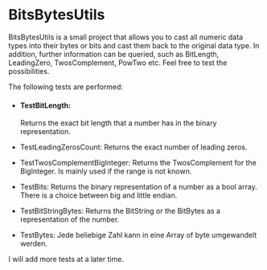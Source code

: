 # BitsBytesUtils

BitsBytesUtils is a small project that allows you to cast all numeric data types into their bytes or bits and cast them back to the original data type. In addition, further information can be queried, such as BitLength, LeadingZero, TwosComplement, PowTwo etc. Feel free to test the possibilities.

The following tests are performed:

- #### TestBitLength:
  Returns the exact bit length that a number has in the binary representation.
  
- TestLeadingZerosCount:
  Returns the exact number of leading zeros.
  
- TestTwosComplementBigInteger:
  Returns the TwosComplement for the BigInteger. Is mainly used if the range is not known.
  
- TestBits:
  Returns the binary representation of a number as a bool array. There is a choice between big and little endian.
  
- TestBitStringBytes:
  Returns the BitString or the BitBytes as a representation of the number.

- TestBytes:
  Jede beliebige Zahl kann in eine Array of byte umgewandelt werden.

I will add more tests at a later time.
